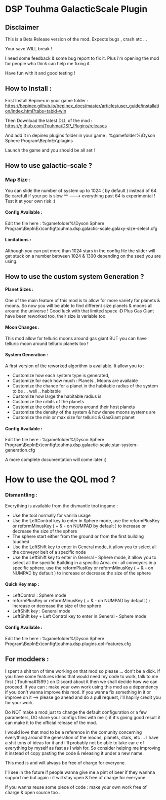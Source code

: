 ﻿# DSP Touhma GalacticScale Plugin


## Disclaimer

This is a Beta Release version of the mod. Expects bugs , crash etc ...

Your save WILL break !

I need some feedback & some bug report to fix it. Plus i'm opening the mod for people who think can help me fixing it.

Have fun with it and good testing !

## How to Install :

First Install Bepinex in your game
folder : https://bepinex.github.io/bepinex_docs/master/articles/user_guide/installation/index.html?tabs=tabid-win

Then Download the latest DLL of the mod : https://github.com/Touhma/DSP_Plugins/releases

And add it in depinex plugins folder in your game : %gamefolder%\Dyson Sphere Program\BepInEx\plugins

Launch the game and you should be all set !

## How to use galactic-scale ?

### Map Size :

You can slide the number of system up to 1024 ( by default ) instead of 64. Be carefull if your pc is slow ^^ ---> everything past 64 is experimental ! Test it at your own risk :)

#### Config Available :

Edit the file here : %gamefolder%\Dyson Sphere Program\BepInEx\config\touhma.dsp.galactic-scale.galaxy-size-select.cfg

#### Limitations :

Although you can put more than 1024 stars in the config file the slider will get stuck on a number between 1024 & 1300 depending on the seed you are using.

## How to use the custom system Generation ?

#### Planet Sizes :
One of the main feature of this mod is to allow for more variety for planets & moons. So now you will be able to find different size planets & moons all around the universe ! Good luck with that limited space :D
Plus Gas Giant have been reworked too, their size is variable too.

#### Moon Changes :
This mod allow for telluric moons around gas giant BUT you can have telluric moon around telluric planets too !

#### System Generation :
A first version of the reworked algorithm is available. It allow you to :
- Customize how each system type is generated,
- Customize for each how much : Planets , Moons are available
- Customize the chance for a planet in the habitable radius of the system to be ... well .. habitable
- Customize how large the habitable radius is
- Customize the orbits of the planets
- Customize the orbits of the moons around their host planets
- Customize the density of the system & how dense moons systems are
- Customize the min or max size for telluric & GasGiant planet

#### Config Available :

Edit the file here :
%gamefolder%\Dyson Sphere Program\BepInEx\config\touhma.dsp.galactic-scale.star-system-generation.cfg

A more complete documentation will come later :)

# How to use the QOL mod ?

### Dismantling :

Everything is available from the dismantle tool ingame :
<ul>
    <li>Use the tool normally for vanilla usage</li>
    <li>Use the LeftControl key to enter in Sphere mode, use the reformPlusKey  or reformMinusKey ( + & - on NUMPAD by default ) to increase or decrease the size of the sphere</li>
    <li>The sphere start either from the ground or from the first building touched</li>
    <li>Use the LeftShift key to enter in General mode, it allow you to select all the conveyor belt of a specific node</li>
    <li>Use the LeftShift key to enter in General - Sphere mode, it allow you to select all the specific Building in a specific Area. ex : all conveyors in a specific sphere. use the reformPlusKey  or reformMinusKey ( + & - on NUMPAD by default ) to increase or decrease the size of the sphere</li>
</ul>

#### Quick Key map :

<ul>
    <li>LeftControl : Sphere mode</li>
    <li>reformPlusKey  or reformMinusKey ( + & - on NUMPAD by default ) :  increase or decrease the size of the sphere</li>
    <li>LeftShift key : General mode </li>
    <li>LeftShift key + Left Control key to enter in General - Sphere mode</li>
</ul>

#### Config Available :

Edit the file here : %gamefolder%\Dyson Sphere Program\BepInEx\config\touhma.dsp.plugins.qol-features.cfg


## For modders :

I spent a shit ton of time working on that mod so please ... don't be a dick.
If you have some features ideas that would need my code to work, talk to me first ( Touhma#1599 ) on Discord about it then we shall decide how we can proceed.
If you can : make your own work using this mod as a dependency if you don't wanna improve this mod.
If you wanna fix something in it or improve on it --> please go ahead and do a pull request, i'll hapilly credit you for your work.

Do NOT make a mod just to change the default configuration or a few parameters, DO share your configs files with me :) if it's giving good result it can make it to the official release of the mod.

I would love that mod to be a reference in the comunity concerning everything around the generation of the moons, planets, stars, etc ... I have a shit tons of ideas for it and i'll probably not be able to take car e of everything by myself as fast as I wish for. So consider helping me improving it instead of copy pasting the code & releasing it under a new name.

This mod is and will always be free of charge for everyone.

I'll see in the future if people wanna give me a pint of beer if they wannna support me but again : it will stay open & free of charge for everyone.

If you wanna reuse some piece of code : make your own work free of charge & open source too .